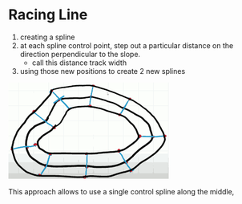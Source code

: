 # Racing Line

1. creating a spline
2. at each spline control point, step out a particular distance on the direction perpendicular to the slope. 
    - call this distance track width
3. using those new positions to create 2 new splines

![](imgs/racingline_track_0.png)

This approach allows to use a single control spline along the middle,


